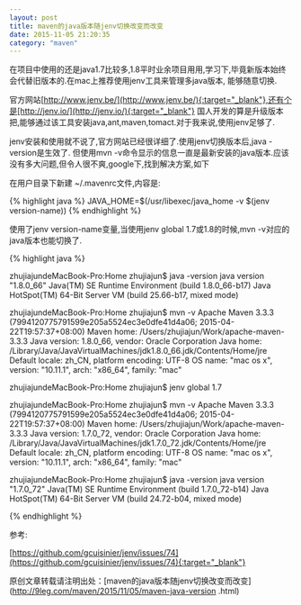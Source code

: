```yaml
---
layout: post
title: maven的java版本随jenv切换改变而改变
date: 2015-11-05 21:20:35
category: "maven"
---
```


在项目中使用的还是java1.7比较多,1.8平时业余项目用用,学习下,毕竟新版本始终会代替旧版本的.在mac上推荐使用jenv工具来管理多java版本,
能够随意切换.


官方网站[http://www.jenv.be/](http://www.jenv.be/){:target="_blank"},还有个是[http://jenv.io/](http://jenv.io/){:target="_blank"}
国人开发的算是升级版本把,能够通过该工具安装java,ant,maven,tomact.对于我来说,使用jenv足够了.


jenv安装和使用就不说了,官方网站已经很详细了.使用jenv切换版本后,java -version是生效了.
但使用mvn -v命令显示的信息一直是最新安装的java版本.应该没有多大问题,但令人很不爽,google下,找到解决方案,如下


在用户目录下新建 ~/.mavenrc文件,内容是:

{% highlight java %}
JAVA_HOME=$(/usr/libexec/java_home -v $(jenv version-name))
{% endhighlight %}

使用了jenv version-name变量,当使用jenv global 1.7或1.8的时候,mvn -v对应的java版本也能切换了.

{% highlight java %}

zhujiajundeMacBook-Pro:Home zhujiajun$ java -version
java version "1.8.0_66"
Java(TM) SE Runtime Environment (build 1.8.0_66-b17)
Java HotSpot(TM) 64-Bit Server VM (build 25.66-b17, mixed mode)

zhujiajundeMacBook-Pro:Home zhujiajun$ mvn -v
Apache Maven 3.3.3 (7994120775791599e205a5524ec3e0dfe41d4a06; 2015-04-22T19:57:37+08:00)
Maven home: /Users/zhujiajun/Work/apache-maven-3.3.3
Java version: 1.8.0_66, vendor: Oracle Corporation
Java home: /Library/Java/JavaVirtualMachines/jdk1.8.0_66.jdk/Contents/Home/jre
Default locale: zh_CN, platform encoding: UTF-8
OS name: "mac os x", version: "10.11.1", arch: "x86_64", family: "mac"

zhujiajundeMacBook-Pro:Home zhujiajun$ jenv global 1.7

zhujiajundeMacBook-Pro:Home zhujiajun$ mvn -v
Apache Maven 3.3.3 (7994120775791599e205a5524ec3e0dfe41d4a06; 2015-04-22T19:57:37+08:00)
Maven home: /Users/zhujiajun/Work/apache-maven-3.3.3
Java version: 1.7.0_72, vendor: Oracle Corporation
Java home: /Library/Java/JavaVirtualMachines/jdk1.7.0_72.jdk/Contents/Home/jre
Default locale: zh_CN, platform encoding: UTF-8
OS name: "mac os x", version: "10.11.1", arch: "x86_64", family: "mac"

zhujiajundeMacBook-Pro:Home zhujiajun$ java -version
java version "1.7.0_72"
Java(TM) SE Runtime Environment (build 1.7.0_72-b14)
Java HotSpot(TM) 64-Bit Server VM (build 24.72-b04, mixed mode)

{% endhighlight %}

参考:

[https://github.com/gcuisinier/jenv/issues/74](https://github.com/gcuisinier/jenv/issues/74){:target="_blank"}

原创文章转载请注明出处：[maven的java版本随jenv切换改变而改变](http://9leg.com/maven/2015/11/05/maven-java-version .html)

